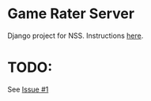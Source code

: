 # Game Rater Server

Django project for NSS. Instructions [here](https://github.com/nashville-software-school/bangazon-llc/tree/cohort-54/book-2-levelup).

# TODO:
See [Issue #1](https://github.com/david-clark-1043/game-rater-server/issues/1)
